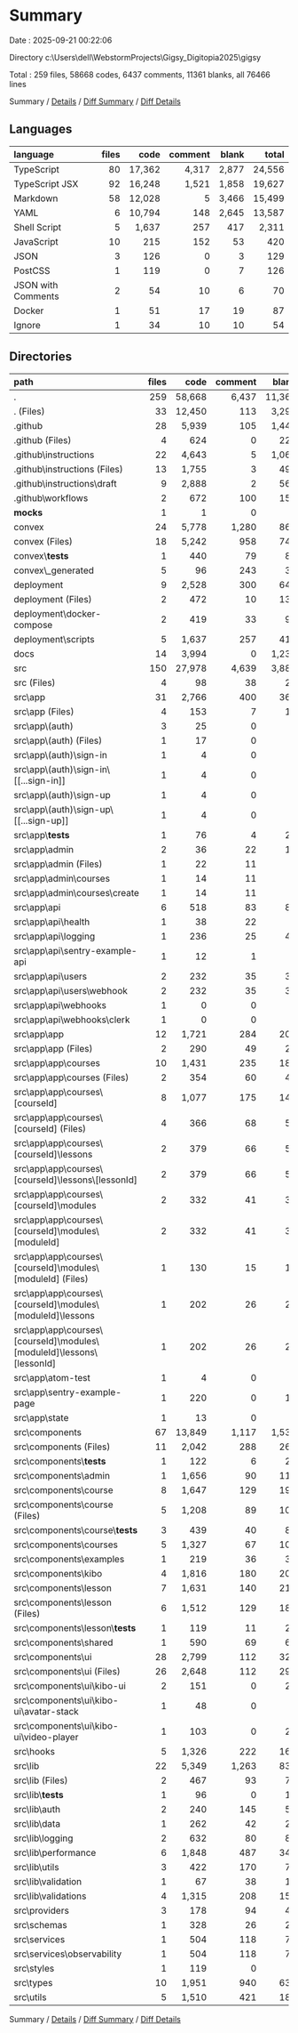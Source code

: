 # Summary

Date : 2025-09-21 00:22:06

Directory c:\\Users\\dell\\WebstormProjects\\Gigsy_Digitopia2025\\gigsy

Total : 259 files,  58668 codes, 6437 comments, 11361 blanks, all 76466 lines

Summary / [Details](details.md) / [Diff Summary](diff.md) / [Diff Details](diff-details.md)

## Languages
| language | files | code | comment | blank | total |
| :--- | ---: | ---: | ---: | ---: | ---: |
| TypeScript | 80 | 17,362 | 4,317 | 2,877 | 24,556 |
| TypeScript JSX | 92 | 16,248 | 1,521 | 1,858 | 19,627 |
| Markdown | 58 | 12,028 | 5 | 3,466 | 15,499 |
| YAML | 6 | 10,794 | 148 | 2,645 | 13,587 |
| Shell Script | 5 | 1,637 | 257 | 417 | 2,311 |
| JavaScript | 10 | 215 | 152 | 53 | 420 |
| JSON | 3 | 126 | 0 | 3 | 129 |
| PostCSS | 1 | 119 | 0 | 7 | 126 |
| JSON with Comments | 2 | 54 | 10 | 6 | 70 |
| Docker | 1 | 51 | 17 | 19 | 87 |
| Ignore | 1 | 34 | 10 | 10 | 54 |

## Directories
| path | files | code | comment | blank | total |
| :--- | ---: | ---: | ---: | ---: | ---: |
| . | 259 | 58,668 | 6,437 | 11,361 | 76,466 |
| . (Files) | 33 | 12,450 | 113 | 3,292 | 15,855 |
| .github | 28 | 5,939 | 105 | 1,443 | 7,487 |
| .github (Files) | 4 | 624 | 0 | 228 | 852 |
| .github\\instructions | 22 | 4,643 | 5 | 1,064 | 5,712 |
| .github\\instructions (Files) | 13 | 1,755 | 3 | 499 | 2,257 |
| .github\\instructions\\draft | 9 | 2,888 | 2 | 565 | 3,455 |
| .github\\workflows | 2 | 672 | 100 | 151 | 923 |
| __mocks__ | 1 | 1 | 0 | 1 | 2 |
| convex | 24 | 5,778 | 1,280 | 863 | 7,921 |
| convex (Files) | 18 | 5,242 | 958 | 743 | 6,943 |
| convex\\__tests__ | 1 | 440 | 79 | 85 | 604 |
| convex\\_generated | 5 | 96 | 243 | 35 | 374 |
| deployment | 9 | 2,528 | 300 | 647 | 3,475 |
| deployment (Files) | 2 | 472 | 10 | 131 | 613 |
| deployment\\docker-compose | 2 | 419 | 33 | 99 | 551 |
| deployment\\scripts | 5 | 1,637 | 257 | 417 | 2,311 |
| docs | 14 | 3,994 | 0 | 1,234 | 5,228 |
| src | 150 | 27,978 | 4,639 | 3,881 | 36,498 |
| src (Files) | 4 | 98 | 38 | 21 | 157 |
| src\\app | 31 | 2,766 | 400 | 362 | 3,528 |
| src\\app (Files) | 4 | 153 | 7 | 18 | 178 |
| src\\app\\(auth) | 3 | 25 | 0 | 7 | 32 |
| src\\app\\(auth) (Files) | 1 | 17 | 0 | 3 | 20 |
| src\\app\\(auth)\\sign-in | 1 | 4 | 0 | 2 | 6 |
| src\\app\\(auth)\\sign-in\\[[...sign-in]] | 1 | 4 | 0 | 2 | 6 |
| src\\app\\(auth)\\sign-up | 1 | 4 | 0 | 2 | 6 |
| src\\app\\(auth)\\sign-up\\[[...sign-up]] | 1 | 4 | 0 | 2 | 6 |
| src\\app\\__tests__ | 1 | 76 | 4 | 22 | 102 |
| src\\app\\admin | 2 | 36 | 22 | 10 | 68 |
| src\\app\\admin (Files) | 1 | 22 | 11 | 5 | 38 |
| src\\app\\admin\\courses | 1 | 14 | 11 | 5 | 30 |
| src\\app\\admin\\courses\\create | 1 | 14 | 11 | 5 | 30 |
| src\\app\\api | 6 | 518 | 83 | 81 | 682 |
| src\\app\\api\\health | 1 | 38 | 22 | 5 | 65 |
| src\\app\\api\\logging | 1 | 236 | 25 | 42 | 303 |
| src\\app\\api\\sentry-example-api | 1 | 12 | 1 | 1 | 14 |
| src\\app\\api\\users | 2 | 232 | 35 | 32 | 299 |
| src\\app\\api\\users\\webhook | 2 | 232 | 35 | 32 | 299 |
| src\\app\\api\\webhooks | 1 | 0 | 0 | 1 | 1 |
| src\\app\\api\\webhooks\\clerk | 1 | 0 | 0 | 1 | 1 |
| src\\app\\app | 12 | 1,721 | 284 | 208 | 2,213 |
| src\\app\\app (Files) | 2 | 290 | 49 | 28 | 367 |
| src\\app\\app\\courses | 10 | 1,431 | 235 | 180 | 1,846 |
| src\\app\\app\\courses (Files) | 2 | 354 | 60 | 40 | 454 |
| src\\app\\app\\courses\\[courseId] | 8 | 1,077 | 175 | 140 | 1,392 |
| src\\app\\app\\courses\\[courseId] (Files) | 4 | 366 | 68 | 52 | 486 |
| src\\app\\app\\courses\\[courseId]\\lessons | 2 | 379 | 66 | 50 | 495 |
| src\\app\\app\\courses\\[courseId]\\lessons\\[lessonId] | 2 | 379 | 66 | 50 | 495 |
| src\\app\\app\\courses\\[courseId]\\modules | 2 | 332 | 41 | 38 | 411 |
| src\\app\\app\\courses\\[courseId]\\modules\\[moduleId] | 2 | 332 | 41 | 38 | 411 |
| src\\app\\app\\courses\\[courseId]\\modules\\[moduleId] (Files) | 1 | 130 | 15 | 15 | 160 |
| src\\app\\app\\courses\\[courseId]\\modules\\[moduleId]\\lessons | 1 | 202 | 26 | 23 | 251 |
| src\\app\\app\\courses\\[courseId]\\modules\\[moduleId]\\lessons\\[lessonId] | 1 | 202 | 26 | 23 | 251 |
| src\\app\\atom-test | 1 | 4 | 0 | 2 | 6 |
| src\\app\\sentry-example-page | 1 | 220 | 0 | 12 | 232 |
| src\\app\\state | 1 | 13 | 0 | 2 | 15 |
| src\\components | 67 | 13,849 | 1,117 | 1,539 | 16,505 |
| src\\components (Files) | 11 | 2,042 | 288 | 265 | 2,595 |
| src\\components\\__tests__ | 1 | 122 | 6 | 27 | 155 |
| src\\components\\admin | 1 | 1,656 | 90 | 110 | 1,856 |
| src\\components\\course | 8 | 1,647 | 129 | 192 | 1,968 |
| src\\components\\course (Files) | 5 | 1,208 | 89 | 104 | 1,401 |
| src\\components\\course\\__tests__ | 3 | 439 | 40 | 88 | 567 |
| src\\components\\courses | 5 | 1,327 | 67 | 103 | 1,497 |
| src\\components\\examples | 1 | 219 | 36 | 34 | 289 |
| src\\components\\kibo | 4 | 1,816 | 180 | 208 | 2,204 |
| src\\components\\lesson | 7 | 1,631 | 140 | 211 | 1,982 |
| src\\components\\lesson (Files) | 6 | 1,512 | 129 | 184 | 1,825 |
| src\\components\\lesson\\__tests__ | 1 | 119 | 11 | 27 | 157 |
| src\\components\\shared | 1 | 590 | 69 | 66 | 725 |
| src\\components\\ui | 28 | 2,799 | 112 | 323 | 3,234 |
| src\\components\\ui (Files) | 26 | 2,648 | 112 | 296 | 3,056 |
| src\\components\\ui\\kibo-ui | 2 | 151 | 0 | 27 | 178 |
| src\\components\\ui\\kibo-ui\\avatar-stack | 1 | 48 | 0 | 4 | 52 |
| src\\components\\ui\\kibo-ui\\video-player | 1 | 103 | 0 | 23 | 126 |
| src\\hooks | 5 | 1,326 | 222 | 165 | 1,713 |
| src\\lib | 22 | 5,349 | 1,263 | 831 | 7,443 |
| src\\lib (Files) | 2 | 467 | 93 | 73 | 633 |
| src\\lib\\__tests__ | 1 | 96 | 0 | 19 | 115 |
| src\\lib\\auth | 2 | 240 | 145 | 53 | 438 |
| src\\lib\\data | 1 | 262 | 42 | 20 | 324 |
| src\\lib\\logging | 2 | 632 | 80 | 80 | 792 |
| src\\lib\\performance | 6 | 1,848 | 487 | 345 | 2,680 |
| src\\lib\\utils | 3 | 422 | 170 | 76 | 668 |
| src\\lib\\validation | 1 | 67 | 38 | 10 | 115 |
| src\\lib\\validations | 4 | 1,315 | 208 | 155 | 1,678 |
| src\\providers | 3 | 178 | 94 | 44 | 316 |
| src\\schemas | 1 | 328 | 26 | 21 | 375 |
| src\\services | 1 | 504 | 118 | 78 | 700 |
| src\\services\\observability | 1 | 504 | 118 | 78 | 700 |
| src\\styles | 1 | 119 | 0 | 7 | 126 |
| src\\types | 10 | 1,951 | 940 | 632 | 3,523 |
| src\\utils | 5 | 1,510 | 421 | 181 | 2,112 |

Summary / [Details](details.md) / [Diff Summary](diff.md) / [Diff Details](diff-details.md)